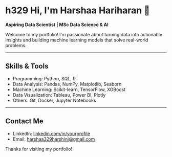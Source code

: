 # h329 Hi, I'm Harshaa Hariharan 👋

**Aspiring Data Scientist | MSc Data Science & AI**

Welcome to my portfolio! I’m passionate about turning data into actionable insights and building machine learning models that solve real-world problems.

---

## Skills & Tools

- Programming: Python, SQL, R  
- Data Analysis: Pandas, NumPy, Matplotlib, Seaborn  
- Machine Learning: Scikit-learn, TensorFlow, XGBoost  
- Data Visualization: Tableau, Power BI, Plotly  
- Others: Git, Docker, Jupyter Notebooks  

---


## Contact Me

- LinkedIn: [linkedin.com/in/yourprofile](https://linkedin.com/in/yourprofile)  
- Email: harshaa329harshini@gmail.com

Thanks for visiting my portfolio! 

